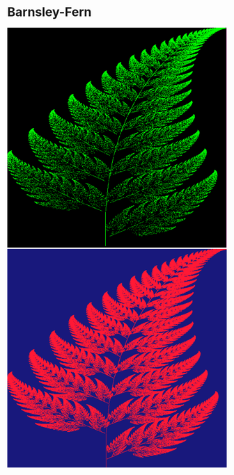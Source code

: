 # Barnsley-Fern
![alt text](https://github.com/AEFGP/Barnsley-Fern/blob/master/image.png)
![alt text1](https://github.com/AEFGP/Barnsley-Fern/blob/master/bs.PNG)
